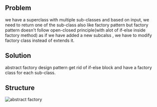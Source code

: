 ## Problem
we have a superclass with multiple sub-classes and based on input, we need to return one of the sub-class also like factory pattern but factory pattern doesn't follow open-closed principle(with alot of if-else inside factory method) as if we have added a new subcalss , we have to modify factory class instead of extends it.

## Solution
abstract factory design pattern get rid of if-else block and have a factory class for each sub-class.

## Structure
![abstract factory](https://github.com/user-attachments/assets/603282f8-4042-45b1-a298-be00c1c6be32)
